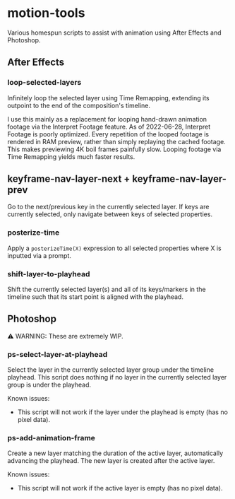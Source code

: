 # motion-tools

Various homespun scripts to assist with animation using After Effects and Photoshop.

## After Effects

### loop-selected-layers

Infinitely loop the selected layer using Time Remapping, extending its outpoint to the end of the composition's timeline.

I use this mainly as a replacement for looping hand-drawn animation footage via the Interpret Footage feature. As of 2022-06-28, Interpret Footage is poorly optimized. Every repetition of the looped footage is rendered in RAM preview, rather than simply replaying the cached footage. This makes previewing 4K boil frames painfully slow. Looping footage via Time Remapping yields much faster results.

## keyframe-nav-layer-next + keyframe-nav-layer-prev

Go to the next/previous key in the currently selected layer. If keys are currently selected, only navigate between keys of selected properties.

### posterize-time

Apply a `posterizeTime(X)` expression to all selected properties where X is inputted via a prompt.

### shift-layer-to-playhead

Shift the currently selected layer(s) and all of its keys/markers in the timeline such that its start point is aligned with the playhead.

## Photoshop

⚠️ WARNING: These are extremely WIP.

### ps-select-layer-at-playhead

Select the layer in the currently selected layer group under the timeline playhead. This script does nothing if no layer in the currently selected layer group is under the playhead.

Known issues:
* This script will not work if the layer under the playhead is empty (has no pixel data).

### ps-add-animation-frame

Create a new layer matching the duration of the active layer, automatically advancing the playhead. The new layer is created after the active layer.

Known issues:
* This script will not work if the active layer is empty (has no pixel data).
